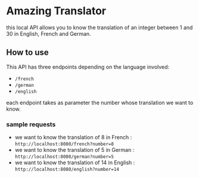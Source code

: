 # Amazing Translator
this local API allows you to know the translation of an integer between 1 and 30 in English,
French and German.


## How to use
This API has three endpoints depending on the language involved:
- ``/french``
- ``/german``
- ``/english``

each endpoint takes as parameter the number whose translation we want to know.

### sample requests
- we want to know the translation of 8 in French :
  ``http://localhost:8080/french?number=8``
- we want to know the translation of 5 in German :
  ``http://localhost:8080/german?number=5``
- we want to know the translation of 14 in English :
  ``http://localhost:8080/english?number=14``